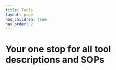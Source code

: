 ```yaml
---
title: Tools
layout: page
has_children: true
nav_order: 2
---
```


# Your one stop for all tool descriptions and SOPs
